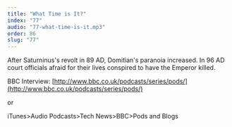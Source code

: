 ```yaml
---
title: "What Time is It?"
index: "77"
audio: "77-what-time-is-it.mp3"
order: 86
slug: "77"
---
```


After Saturninus's revolt in 89 AD, Domitian's paranoia increased. In 96 AD court officials afraid for their lives conspired to have the Emperor killed.

BBC Interview: [http://www.bbc.co.uk/podcasts/series/pods/](http://www.bbc.co.uk/podcasts/series/pods/)

or

iTunes>Audio Podcasts>Tech News>BBC>Pods and Blogs


